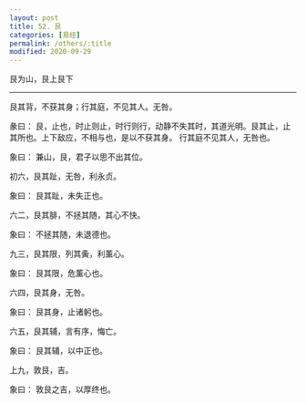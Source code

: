 ```yaml
---
layout: post
title: 52. 艮
categories: [易经]
permalink: /others/:title
modified: 2020-09-29
---
```


艮为山，艮上艮下

---

艮其背，不获其身；行其庭，不见其人。无咎。

彖曰： 艮，止也，时止则止，时行则行，动静不失其时，其道光明。艮其止，止其所也。上下敌应，不相与也，是以不获其身。
行其庭不见其人，无咎也。

象曰： 兼山，艮，君子以思不出其位。

初六，艮其趾，无咎，利永贞。

象曰： 艮其趾，未失正也。

六二，艮其腓，不拯其随，其心不快。

象曰： 不拯其随，未退德也。

九三，艮其限，列其夤，利薰心。

象曰： 艮其限，危薰心也。

六四，艮其身，无咎。

象曰： 艮其身，止诸躬也。

六五，艮其辅，言有序，悔亡。

象曰： 艮其辅，以中正也。

上九，敦艮，吉。

象曰： 敦艮之吉，以厚终也。
